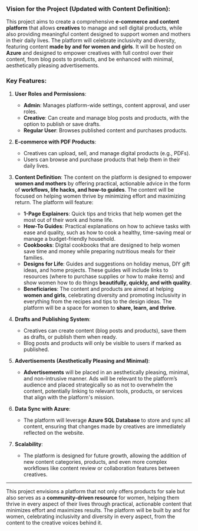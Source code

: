 ### Vision for the Project (Updated with Content Definition):

This project aims to create a comprehensive **e-commerce and content platform** that allows **creatives** to manage and sell digital products, while also providing meaningful content designed to support women and mothers in their daily lives. The platform will celebrate inclusivity and diversity, featuring content **made by and for women and girls**. It will be hosted on **Azure** and designed to empower creatives with full control over their content, from blog posts to products, and be enhanced with minimal, aesthetically pleasing advertisements.

### Key Features:

1. **User Roles and Permissions**:
   - **Admin**: Manages platform-wide settings, content approval, and user roles.
   - **Creative**: Can create and manage blog posts and products, with the option to publish or save drafts.
   - **Regular User**: Browses published content and purchases products.

2. **E-commerce with PDF Products**:
   - Creatives can upload, sell, and manage digital products (e.g., PDFs).
   - Users can browse and purchase products that help them in their daily lives.

3. **Content Definition**:
   The content on the platform is designed to empower **women and mothers** by offering practical, actionable advice in the form of **workflows, life hacks, and how-to guides**. The content will be focused on helping women thrive by minimizing effort and maximizing return. The platform will feature:
   - **1-Page Explainers**: Quick tips and tricks that help women get the most out of their work and home life.
   - **How-To Guides**: Practical explanations on how to achieve tasks with ease and quality, such as how to cook a healthy, time-saving meal or manage a budget-friendly household.
   - **Cookbooks**: Digital cookbooks that are designed to help women save time and money while preparing nutritious meals for their families.
   - **Designs for Life**: Guides and suggestions on holiday menus, DIY gift ideas, and home projects. These guides will include links to resources (where to purchase supplies or how to make items) and show women how to do things **beautifully, quickly, and with quality**.
   - **Beneficiaries**: The content and products are aimed at helping **women and girls**, celebrating diversity and promoting inclusivity in everything from the recipes and tips to the design ideas. The platform will be a space for women to **share, learn, and thrive**.

4. **Drafts and Publishing System**:
   - Creatives can create content (blog posts and products), save them as drafts, or publish them when ready.
   - Blog posts and products will only be visible to users if marked as published.

5. **Advertisements (Aesthetically Pleasing and Minimal)**:
   - **Advertisements** will be placed in an aesthetically pleasing, minimal, and non-intrusive manner. Ads will be relevant to the platform’s audience and placed strategically so as not to overwhelm the content, potentially linking to relevant tools, products, or services that align with the platform's mission.

6. **Data Sync with Azure**:
   - The platform will leverage **Azure SQL Database** to store and sync all content, ensuring that changes made by creatives are immediately reflected on the website.

7. **Scalability**:
   - The platform is designed for future growth, allowing the addition of new content categories, products, and even more complex workflows like content review or collaboration features between creatives.

---

This project envisions a platform that not only offers products for sale but also serves as a **community-driven resource** for women, helping them thrive in every aspect of their lives through practical, actionable content that minimizes effort and maximizes results. The platform will be built by and for women, celebrating inclusivity and diversity in every aspect, from the content to the creative voices behind it.